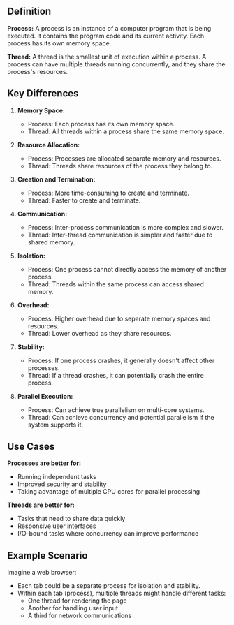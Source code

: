 ## Definition

**Process:**
A process is an instance of a computer program that is being executed. It contains the program code and its current activity. Each process has its own memory space.

**Thread:**
A thread is the smallest unit of execution within a process. A process can have multiple threads running concurrently, and they share the process's resources.

## Key Differences

1. **Memory Space:**
   - Process: Each process has its own memory space.
   - Thread: All threads within a process share the same memory space.

2. **Resource Allocation:**
   - Process: Processes are allocated separate memory and resources.
   - Thread: Threads share resources of the process they belong to.

3. **Creation and Termination:**
   - Process: More time-consuming to create and terminate.
   - Thread: Faster to create and terminate.

4. **Communication:**
   - Process: Inter-process communication is more complex and slower.
   - Thread: Inter-thread communication is simpler and faster due to shared memory.

5. **Isolation:**
   - Process: One process cannot directly access the memory of another process.
   - Thread: Threads within the same process can access shared memory.

6. **Overhead:**
   - Process: Higher overhead due to separate memory spaces and resources.
   - Thread: Lower overhead as they share resources.

7. **Stability:**
   - Process: If one process crashes, it generally doesn't affect other processes.
   - Thread: If a thread crashes, it can potentially crash the entire process.

8. **Parallel Execution:**
   - Process: Can achieve true parallelism on multi-core systems.
   - Thread: Can achieve concurrency and potential parallelism if the system supports it.

## Use Cases

**Processes are better for:**
- Running independent tasks
- Improved security and stability
- Taking advantage of multiple CPU cores for parallel processing

**Threads are better for:**
- Tasks that need to share data quickly
- Responsive user interfaces
- I/O-bound tasks where concurrency can improve performance

## Example Scenario

Imagine a web browser:
- Each tab could be a separate process for isolation and stability.
- Within each tab (process), multiple threads might handle different tasks:
  - One thread for rendering the page
  - Another for handling user input
  - A third for network communications